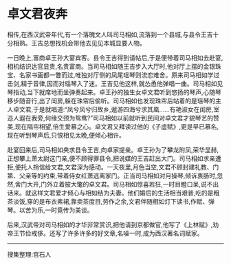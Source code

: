 # 卓文君夜奔

相传,在西汉武帝年代,有一个落魄文人叫司马相如,流落到一个县城,与县令王吉十分相熟。王吉总想找机会带他去见见本城显要人物。

一日晚上,富商卓王孙大宴宾客。县令王吉得到请帖后,于是便带着司马相如去赴宴,相机结识达官显贵,名贵富商。当司马相如随王吉步入大厅时,他对厅上摆的金银珠宝、名家书画都一瞥而过,唯独对厅侧的凤尾瑶琴则流恋难舍。原来司马相如学过击剑,精于音律,因而对瑶琴入了迷。王吉见他这样,就怂恿他弹唱一曲。司马相如见琴指动,当下就席地而坐弹奏起来。卓王孙的独生女卓文君听到悠扬的琴声,心随琴移步随音行,出了闺房,躲在珠帘后偷听。司马相如也发现珠帘后站着的是瑶琴的主人卓文君,于是就唱道:“凤兮风兮归故乡,遨游四海兮求其凰......有艳淑女在闺房,室迩人遐在我旁,何缘交颈为鸳鸯?”司马相如以前就听到民间对卓文君才貌琴艺的赞美,现在隔帘相望,倍生爱慕之心。卓文君又拜读过他的《子虚赋》,更是早已慕名,现在听到琴声后,只恨相见太晚,便倾心相许。

赴宴回来后,司马相如央求县令王吉,向卓家提亲。卓王孙为了攀龙附凤,荣华显赫,正想攀上萧太尉这门亲,便不顾得罪县令,把说媒的王吉赶出大门。司马相如求亲遭拒,便托人捎信给文君,文君深为感动。一天夜里,月色当空,文君不顾封建礼教、门第、父亲等的约束,带着侍女红萧逃离家门。正当司马相如对月操琴,倾诉衷肠时,忽然,舍门大开,门外立着披大氅的卓文君。司马相如惊喜若狂,一时目瞪口呆,说不出话来。就这样文君爱才倾心与相如结为夫妻。他们婚后的生活相当艰普,吃的是粗茶淡饭,穿的是布衣素裙,靠卖茶度目,劳作之余,文君伴随相如灯下读书,作赋、弹琴。以苦为乐,一时竟传为美谈。

后来,汉武帝对司马相如的才华非常赏识,把他请到京都做官,他写了《上林赋》,劝帝王节俭戒侈。还写了许多许多的好文章,名噪一时,成为西汉著名词赋家。

---

搜集整理:宫石人

